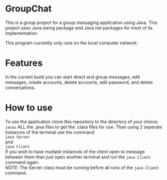 # GroupChat
This is a group project for a group messaging application using Java.
This project uses Java swing package and Java net packages for most of its implementation.

This program currently only runs on the local computer network.

# Features 
In the current build you can start direct and group messages, edit messages, create accounts, delete accounts, edit password, and delete conversations. 

# How to use
To use the application clone this repository to the directory of your choice. `javac` ALL the .java files to get the .class files for use. Than using 2 seperate instances of the terminal use the command  
`java Server`  
and  
`java Client`  
If you wish to have multiple instances of the client open to message between them than just open another terminal and run the `java Client` command again.  
  *NOTE*: The Server class must be running before all runs of the `java Client` command.
